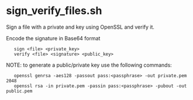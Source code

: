 # sign_verify_files.sh
Sign a file with a private and key using OpenSSL and verify it.

Encode the signature in Base64 format
 

       sign <file> <private_key>
       verify <file> <signature> <public_key>
  
 NOTE: to generate a public/private key use the following commands:
       
       openssl genrsa -aes128 -passout pass:<passphrase> -out private.pem 2048
       openssl rsa -in private.pem -passin pass:<passphrase> -pubout -out public.pem
